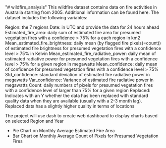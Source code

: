 "# wildfire_analysis" 
This wildfire dataset contains data on fire activities in Australia starting from 2005. Additional information can be found here.
The dataset includes the following variables:

Region: the 7 regions
Date: in UTC and provide the data for 24 hours ahead
Estimated_fire_area: daily sum of estimated fire area for presumed vegetation fires with a confidence > 75% for a each region in km2
Mean_estimated_fire_brightness: daily mean (by flagged fire pixels(=count)) of estimated fire brightness for presumed vegetation fires with a confidence level > 75% in Kelvin
Mean_estimated_fire_radiative_power: daily mean of estimated radiative power for presumed vegetation fires with a confidence level > 75% for a given region in megawatts
Mean_confidence: daily mean of confidence for presumed vegetation fires with a confidence level > 75%
Std_confidence: standard deviation of estimated fire radiative power in megawatts
Var_confidence: Variance of estimated fire radiative power in megawatts
Count: daily numbers of pixels for presumed vegetation fires with a confidence level of larger than 75% for a given region
Replaced: Indicates with an Y whether the data has been replaced with standard quality data when they are available (usually with a 2-3 month lag). Replaced data has a slightly higher quality in terms of locations

The project will use dash to create web dashboard to display charts based on selected Region and Year
- Pie Chart on Monthly Average Estimated Fire Area
- Bar Chart on Monthly Average Count of Pixels for Presumed Vegetation Fires